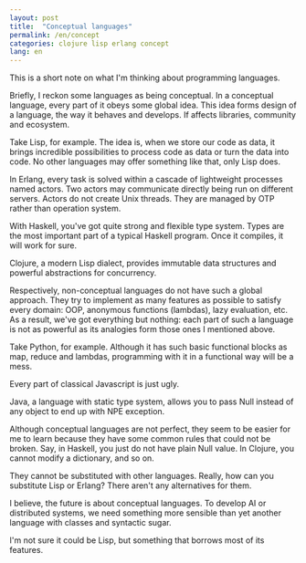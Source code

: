 ```yaml
---
layout: post
title:  "Conceptual languages"
permalink: /en/concept
categories: clojure lisp erlang concept
lang: en
---
```


This is a short note on what I'm thinking about programming languages.

Briefly, I reckon some languages as being conceptual. In a conceptual language,
every part of it obeys some global idea. This idea forms design of a language,
the way it behaves and develops. If affects libraries, community and ecosystem.

Take Lisp, for example. The idea is, when we store our code as data, it brings
incredible possibilities to process code as data or turn the data into code. No
other languages may offer something like that, only Lisp does.

In Erlang, every task is solved within a cascade of lightweight processes named
actors. Two actors may communicate directly being run on different
servers. Actors do not create Unix threads. They are managed by OTP rather than
operation system.

With Haskell, you've got quite strong and flexible type system. Types are the
most important part of a typical Haskell program. Once it compiles, it will work
for sure.

Clojure, a modern Lisp dialect, provides immutable data structures and powerful
abstractions for concurrency.

Respectively, non-conceptual languages do not have such a global approach. They
try to implement as many features as possible to satisfy every domain: OOP,
anonymous functions (lambdas), lazy evaluation, etc. As a result, we've got
everything but nothing: each part of such a language is not as powerful as its
analogies form those ones I mentioned above.

Take Python, for example. Although it has such basic functional blocks as map,
reduce and lambdas, programming with it in a functional way will be a mess.

Every part of classical Javascript is just ugly.

Java, a language with static type system, allows you to pass Null instead of any
object to end up with NPE exception.

Although conceptual languages are not perfect, they seem to be easier for me to
learn because they have some common rules that could not be broken. Say, in
Haskell, you just do not have plain Null value. In Clojure, you cannot modify a
dictionary, and so on.

They cannot be substituted with other languages. Really, how can you substitute
Lisp or Erlang? There aren't any alternatives for them.

I believe, the future is about conceptual languages. To develop AI or
distributed systems, we need something more sensible than yet another language
with classes and syntactic sugar.

I'm not sure it could be Lisp, but something that borrows most of its features.

